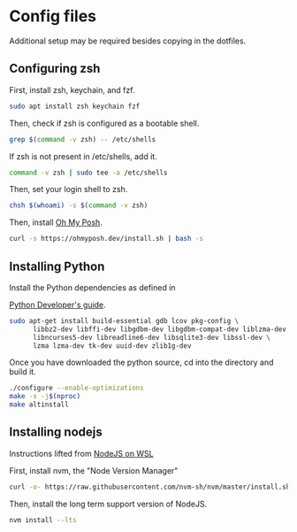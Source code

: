 # Config files

Additional setup may be required besides copying in the dotfiles.

## Configuring zsh

First, install zsh, keychain, and fzf.

```bash
sudo apt install zsh keychain fzf
```

Then, check if zsh is configured as a bootable shell.

```bash
grep $(command -v zsh) -- /etc/shells
```

If zsh is not present in /etc/shells, add it.

```bash
command -v zsh | sudo tee -a /etc/shells
```

Then, set your login shell to zsh.

```bash
chsh $(whoami) -s $(command -v zsh)
```

Then, install [Oh My Posh](https://ohmyposh.dev/docs/installation/linux).

```bash
curl -s https://ohmyposh.dev/install.sh | bash -s
```

## Installing Python
Install the Python dependencies as defined in

[Python Developer's guide](https://devguide.python.org/getting-started/setup-building/#linux).

```bash
sudo apt-get install build-essential gdb lcov pkg-config \
      libbz2-dev libffi-dev libgdbm-dev libgdbm-compat-dev liblzma-dev \
      libncurses5-dev libreadline6-dev libsqlite3-dev libssl-dev \
      lzma lzma-dev tk-dev uuid-dev zlib1g-dev
```

Once you have downloaded the python source, cd into the directory and build it.

```bash
./configure --enable-optimizations
make -s -j$(nproc)
make altinstall
```

## Installing nodejs

Instructions lifted from [NodeJS on WSL](https://learn.microsoft.com/en-us/windows/dev-environment/javascript/nodejs-on-wsl)

First, install nvm, the "Node Version Manager"

```bash
curl -o- https://raw.githubusercontent.com/nvm-sh/nvm/master/install.sh | bash
```

Then, install the long term support version of NodeJS.

```bash
nvm install --lts
```

